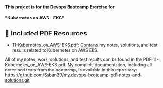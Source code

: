 #### This project is for the Devops Bootcamp Exercise for 
#### "Kubernetes on AWS - EKS" 

## 📄 Included PDF Resources

- [11-Kubernetes_on_AWS-EKS.pdf](./11-Kubernetes_on_AWS-EKS.pdf): Contains my notes, solutions, and test results related to Kubernetes on AWS EKS.


All of my notes, work, solutions, and test results can be found in the PDF 11-Kubernetes_on_AWS-EKS.pdf. My complete documentation, including all notes and tests from the bootcamp, is available in this repository: https://github.com/Saban39/my_devops-bootcamp-pdf-notes-and-solutions.git

